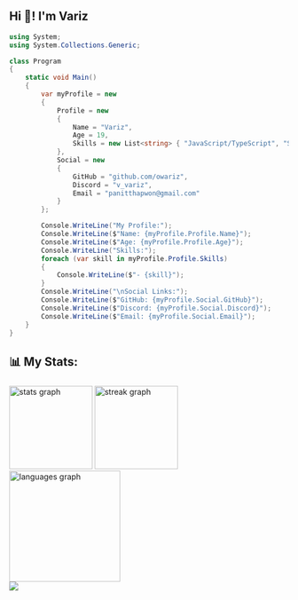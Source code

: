 <h2 align="left">Hi 👋! I'm Variz</h2>

```csharp
using System;
using System.Collections.Generic;

class Program
{
    static void Main()
    {
        var myProfile = new
        {
            Profile = new
            {
                Name = "Variz",
                Age = 19,
                Skills = new List<string> { "JavaScript/TypeScript", "Svelte", "React", "Vue", "Python", "Go", "MongoDB" }
            },
            Social = new
            {
                GitHub = "github.com/owariz",
                Discord = "v_variz",
                Email = "panitthapwon@gmail.com"
            }
        };

        Console.WriteLine("My Profile:");
        Console.WriteLine($"Name: {myProfile.Profile.Name}");
        Console.WriteLine($"Age: {myProfile.Profile.Age}");
        Console.WriteLine("Skills:");
        foreach (var skill in myProfile.Profile.Skills)
        {
            Console.WriteLine($"- {skill}");
        }
        Console.WriteLine("\nSocial Links:");
        Console.WriteLine($"GitHub: {myProfile.Social.GitHub}");
        Console.WriteLine($"Discord: {myProfile.Social.Discord}");
        Console.WriteLine($"Email: {myProfile.Social.Email}");
    }
}
```
###

<h2 align="left">📊 My Stats:</h2>

###

<div align="left">
  <img src="https://github-readme-stats.vercel.app/api?username=owariz&hide_title=true&hide_rank=false&show_icons=true&include_all_commits=true&count_private=true&disable_animations=false&theme=ayu-mirage&locale=en&hide_border=true&order=1" height="150" alt="stats graph"  />
  <img src="https://streak-stats.demolab.com?user=owariz&locale=en&mode=weekly&theme=ayu-mirage&hide_border=true&border_radius=5&order=3" height="150" alt="streak graph"  />
  <img src="https://github-readme-stats.vercel.app/api/top-langs?username=owariz&locale=en&hide_title=true&layout=compact&card_width=320&langs_count=12&theme=ayu-mirage&hide_border=true&order=2" height="200" alt="languages graph"  />
  <br />
  <img src="https://fabianocouto-activity-graph.vercel.app/graph/?username=owariz&theme=tokyo-night&radius=6&area=true)" />
</div>

